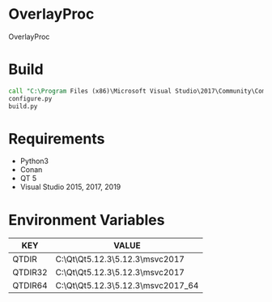 # OverlayProc
OverlayProc

# Build

```cmd
call "C:\Program Files (x86)\Microsoft Visual Studio\2017\Community\Common7\Tools\VsDevCmd.bat"
configure.py
build.py
```

# Requirements

* Python3
* Conan
* QT 5
* Visual Studio 2015, 2017, 2019

# Environment Variables
KEY | VALUE
--|--
QTDIR | C:\Qt\Qt5.12.3\5.12.3\msvc2017
QTDIR32 | C:\Qt\Qt5.12.3\5.12.3\msvc2017
QTDIR64 | C:\Qt\Qt5.12.3\5.12.3\msvc2017_64

